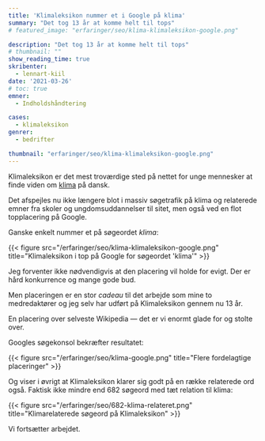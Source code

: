 ```yaml
---
title: 'Klimaleksikon nummer et i Google på klima'
summary: "Det tog 13 år at komme helt til tops"
# featured_image: "erfaringer/seo/klima-klimaleksikon-google.png"

description: "Det tog 13 år at komme helt til tops"
# thumbnail: ""
show_reading_time: true
skribenter:
  - lennart-kiil
date: '2021-03-26'
# toc: true
emner:
  - Indholdshåndtering

cases:
  - klimaleksikon
genrer:
  - bedrifter

thumbnail: "erfaringer/seo/klima-klimaleksikon-google.png"
---
```


Klimaleksikon er det mest troværdige sted på nettet for unge mennesker at finde viden om [klima](https://klimaleksikon.dk/opslag/klima) på dansk.

Det afspejles nu ikke længere blot i massiv søgetrafik på klima og relaterede emner fra skoler og ungdomsuddannelser til sitet, men også ved en flot topplacering på Google.

Ganske enkelt nummer et på søgeordet *klima*:

{{< figure src="/erfaringer/seo/klima-klimaleksikon-google.png" title="Klimaleksikon i top på Google for søgeordet 'klima'" >}}

Jeg forventer ikke nødvendigvis at den placering vil holde for evigt. Der er hård konkurrence og mange gode bud.

Men placeringen er en stor *cadeau* til det arbejde som mine to medredaktører og jeg selv har udført på Klimaleksikon gennem nu 13 år.

En placering over selveste Wikipedia — det er vi enormt glade for og stolte over.

Googles søgekonsol bekræfter resultatet:

{{< figure src="/erfaringer/seo/klima-google.png" title="Flere fordelagtige placeringer" >}}

Og viser i øvrigt at Klimaleksikon klarer sig godt på en række relaterede ord også. Faktisk ikke mindre end 682 søgeord med tæt relation til klima:


{{< figure src="/erfaringer/seo/682-klima-relateret.png" title="Klimarelaterede søgeord på Klimaleksikon" >}}

Vi fortsætter arbejdet.
